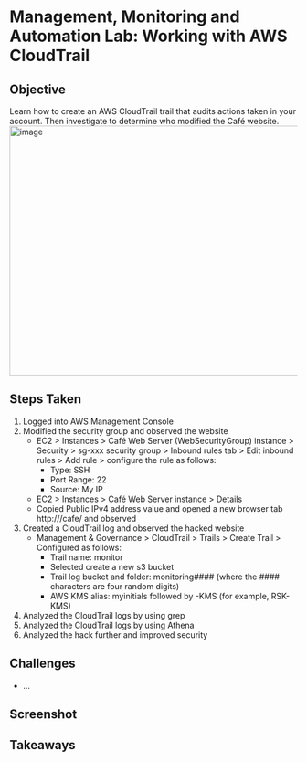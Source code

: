 # Management, Monitoring and Automation Lab: Working with AWS CloudTrail

## Objective
Learn how to create an AWS CloudTrail trail that audits actions taken in your account. Then investigate to determine who modified the Café website.<br>
<img width="814" height="437" alt="image" src="https://github.com/user-attachments/assets/463b70b3-3238-4266-afc6-861f883bd227" />


## Steps Taken
1. Logged into AWS Management Console
2. Modified the security group and observed the website
   - EC2 > Instances > Café Web Server (WebSecurityGroup) instance > Security > sg-xxx security group > Inbound rules tab > Edit inbound rules > Add rule > configure the rule as follows:
     - Type: SSH
     - Port Range: 22
     - Source: My IP
   - EC2 > Instances > Café Web Server instance > Details
   - Copied Public IPv4 address value and opened a new browser tab http://<WebServerIPv4address>/cafe/ and observed
3. Created a CloudTrail log and observed the hacked website
   - Management & Governance > CloudTrail > Trails > Create Trail > Configured as follows:
     - Trail name: monitor
     - Selected create a new s3 bucket
     - Trail log bucket and folder:  monitoring#### (where the #### characters are four random digits)
     - AWS KMS alias: myinitials followed by -KMS (for example, RSK-KMS)
5. Analyzed the CloudTrail logs by using grep
6. Analyzed the CloudTrail logs by using Athena
7. Analyzed the hack further and improved security

## Challenges
- ...

## Screenshot


## Takeaways
